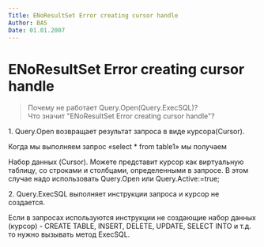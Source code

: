 ```yaml
---
Title: ENoResultSet Error creating cursor handle
Author: BAS
Date: 01.01.2007
---
```



ENoResultSet Error creating cursor handle
=========================================

>Почему не работает Query.Open(Query.ExecSQL)?  
>Что значит "ENoResultSet Error creating cursor handle"?

1\. Query.Open возвращает результат запроса в виде курсора(Cursor).

Когда мы выполняем запрос «select * from table1» мы получаем

Набор данных (Cursor). Можете представит курсор как виртуальную таблицу,
со строками и столбцами, определенными в запросе. В этом случае надо
использовать Query.Open или Query.Active:=true;

2\. Query.ExecSQL выполняет инструкции запроса и курсор не создается.

Если в запросах используются инструкции не создающие набор данных
(курсор) - СREATE TABLE, INSERT, DELETE, UPDATE, SELECT INTO и т.д. то
нужно вызывать метод ExecSQL.
